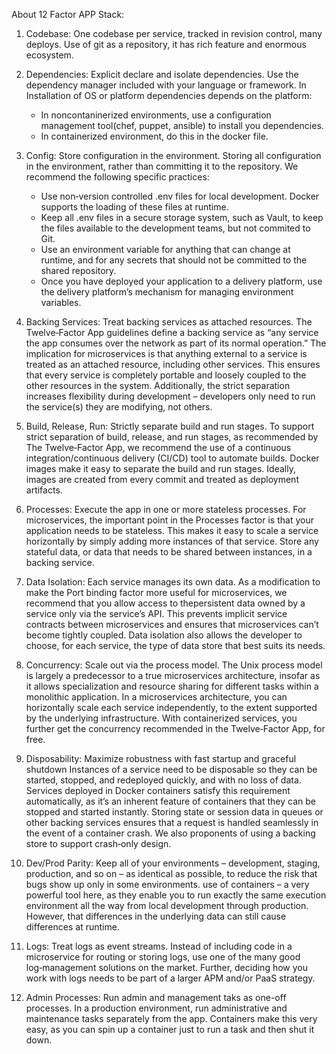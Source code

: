 About 12 Factor APP Stack:

1. Codebase: One codebase per service, tracked in revision control, many deploys. Use of git as a repository, it has rich feature and enormous ecosystem.

2. Dependencies: Explicit declare and isolate dependencies. Use the dependency manager included with your language or framework. In Installation of OS or platform dependencies depends on the platform:
      * In noncontaninerized environments, use a  configuration management tool(chef, puppet, ansible) to install you dependencies.
      * In containerized environment, do this in the docker file.

3. Config: Store configuration in the environment. Storing all configuration in the environment, rather than committing it to the repository. We recommend the following specific practices:
      * Use non‑version controlled .env files for local development. Docker supports the loading of these files at runtime.
      * Keep all .env files in a secure storage system, such    as Vault, to keep the files available to the    development teams, but not commited to Git.
      * Use an environment variable for anything that can change at runtime, and for any secrets that should not be committed to the shared repository.
      * Once you have deployed your application to a delivery platform, use the delivery platform’s mechanism for managing environment variables.

4. Backing Services: Treat backing services as attached resources. The Twelve‑Factor App guidelines define a backing service as “any service the app consumes over the network as part of its normal operation.” The implication for microservices is that anything external to a service is treated as an attached resource, including other services. This ensures that every service is completely portable and loosely coupled to the other resources in the system. Additionally, the strict separation increases flexibility during development – developers only need to run the service(s) they are modifying, not others.

5. Build, Release, Run: Strictly separate build and run stages. To support strict separation of build, release, and run stages, as recommended by The Twelve‑Factor App, we recommend the use of a continuous integration/continuous delivery (CI/CD) tool to automate builds. Docker images make it easy to separate the build and run stages. Ideally, images are created from every commit and treated as deployment artifacts.

6. Processes: Execute the app in one or more stateless processes. For microservices, the important point in the Processes factor is that your application needs to be stateless. This makes it easy to scale a service horizontally by simply adding more instances of that service. Store any stateful data, or data that needs to be shared between instances, in a backing service.

7. Data Isolation: Each service manages its own data. As a modification to make the Port binding factor more useful for microservices, we recommend that you allow access to thepersistent data owned by a service only via the service’s API. This prevents implicit service contracts between microservices and ensures that microservices can’t become tightly coupled. Data isolation also allows the developer to choose, for each service, the type of data store that best suits its needs.

8. Concurrency: Scale out via the process model. The Unix process model is largely a predecessor to a true microservices architecture, insofar as it allows specialization and resource sharing for different tasks within a monolithic application. In a microservices architecture, you can horizontally scale each service independently, to the extent supported by the underlying infrastructure. With containerized services, you further get the concurrency recommended in the Twelve‑Factor App, for free.

9. Disposability: Maximize robustness with fast startup and graceful shutdown
Instances of a service need to be disposable so they can be started, stopped, and redeployed quickly, and with no loss of data. Services deployed in Docker containers satisfy this requirement automatically, as it’s an inherent feature of containers that they can be stopped and started instantly. Storing state or session data in queues or other backing services ensures that a request is handled seamlessly in the event of a container crash. We also proponents of using a backing store to support crash‑only design.


10. Dev/Prod Parity: Keep all of your environments – development, staging, production, and so on – as identical as possible, to reduce the risk that bugs show up only in some environments. use of containers – a very powerful tool here, as they enable you to run exactly the same execution environment all the way from local development through production. However, that differences in the underlying data can still cause differences at runtime.

11. Logs: Treat logs as event streams. Instead of including code in a microservice for routing or storing logs, use one of the many good log‑management solutions on the market. Further, deciding how you work with logs needs to be part of a larger APM and/or PaaS strategy.

12. Admin Processes: Run admin and management taks as one-off processes. In a production environment, run administrative and maintenance tasks separately from the app. Containers make this very easy, as you can spin up a container just to run a task and then shut it down.

